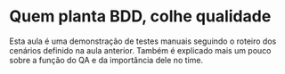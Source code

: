 # Quem planta BDD, colhe qualidade
Esta aula é uma demonstração de testes manuais seguindo o roteiro dos cenários definido na aula anterior.
Também é explicado mais um pouco sobre a função do QA e da importância dele no time.
